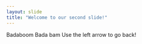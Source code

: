 ```yaml
---
layout: slide
title: "Welcome to our second slide!"
---
```

Badaboom Bada bam
Use the left arrow to go back!
